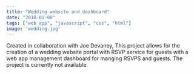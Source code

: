 ```yaml
---
title: "Wedding website and dashboard"
date: "2018-01-08"
tags: ["web app", "javascript", "css", "html"]
image: 'wedding.jpg'
---
```


Created in collaboration with Joe Devaney, This project allows for the creation of a wedding website portal with RSVP service for guests with a web app management dashboard for manging RSVPS and guests.
The project is currently not available.
